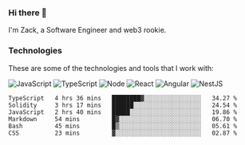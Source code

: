 ### Hi there 👋
I'm Zack, a Software Engineer and web3 rookie.

### Technologies
These are some of the technologies and tools that I work with:

![JavaScript](https://img.shields.io/badge/JavaScript-323330.svg?logo=javascript&logoColor=F7DF1E) 
![TypeScript](https://img.shields.io/badge/TypeScript-007ACC.svg?logo=typescript&logoColor=white) 
![Node](https://img.shields.io/badge/Node.js-43853D.svg?logo=node.js&logoColor=white)
![React](https://img.shields.io/badge/React-20232a.svg?logo=react&logoColor=61DAFB) 
![Angular](https://img.shields.io/badge/Angular-E23237.svg?logo=angularjs&logoColor=white)
![NestJS](https://img.shields.io/badge/NestJS-E0234E?logo=nestjs&logoColor=white)

<!--START_SECTION:waka-->

```text
TypeScript   4 hrs 36 mins   ████████▓░░░░░░░░░░░░░░░░   34.27 %
Solidity     3 hrs 17 mins   ██████░░░░░░░░░░░░░░░░░░░   24.54 %
JavaScript   2 hrs 40 mins   █████░░░░░░░░░░░░░░░░░░░░   19.86 %
Markdown     54 mins         █▓░░░░░░░░░░░░░░░░░░░░░░░   06.70 %
Bash         45 mins         █▒░░░░░░░░░░░░░░░░░░░░░░░   05.61 %
CSS          23 mins         ▓░░░░░░░░░░░░░░░░░░░░░░░░   02.87 %
```

<!--END_SECTION:waka-->
